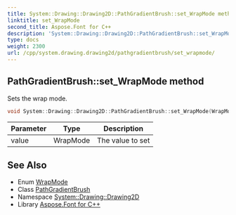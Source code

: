 ```yaml
---
title: System::Drawing::Drawing2D::PathGradientBrush::set_WrapMode method
linktitle: set_WrapMode
second_title: Aspose.Font for C++
description: 'System::Drawing::Drawing2D::PathGradientBrush::set_WrapMode method. Sets the wrap mode in C++.'
type: docs
weight: 2300
url: /cpp/system.drawing.drawing2d/pathgradientbrush/set_wrapmode/
---
```

## PathGradientBrush::set_WrapMode method


Sets the wrap mode.

```cpp
void System::Drawing::Drawing2D::PathGradientBrush::set_WrapMode(WrapMode value)
```


| Parameter | Type | Description |
| --- | --- | --- |
| value | WrapMode | The value to set |

## See Also

* Enum [WrapMode](../../wrapmode/)
* Class [PathGradientBrush](../)
* Namespace [System::Drawing::Drawing2D](../../)
* Library [Aspose.Font for C++](../../../)
